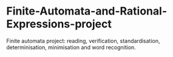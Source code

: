 # Finite-Automata-and-Rational-Expressions-project
Finite automata project: reading, verification, standardisation, determinisation, minimisation and word recognition.
